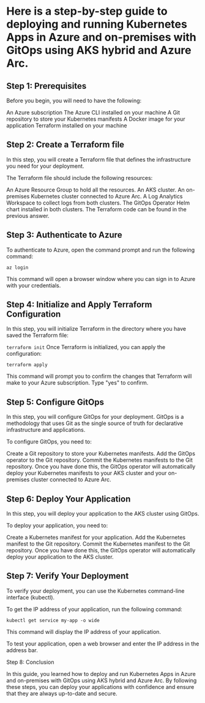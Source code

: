 # Here is a step-by-step guide to deploying and running Kubernetes Apps in Azure and on-premises with GitOps using AKS hybrid and Azure Arc.

## Step 1: Prerequisites

Before you begin, you will need to have the following:

An Azure subscription
The Azure CLI installed on your machine
A Git repository to store your Kubernetes manifests
A Docker image for your application
Terraform installed on your machine

## Step 2: Create a Terraform file

In this step, you will create a Terraform file that defines the infrastructure you need for your deployment.

The Terraform file should include the following resources:

An Azure Resource Group to hold all the resources.
An AKS cluster.
An on-premises Kubernetes cluster connected to Azure Arc.
A Log Analytics Workspace to collect logs from both clusters.
The GitOps Operator Helm chart installed in both clusters.
The Terraform code can be found in the previous answer.

## Step 3: Authenticate to Azure

To authenticate to Azure, open the command prompt and run the following command:

```az login```

This command will open a browser window where you can sign in to Azure with your credentials.


## Step 4: Initialize and Apply Terraform Configuration

In this step, you will initialize Terraform in the directory where you have saved the Terraform file:

```terraform init```
Once Terraform is initialized, you can apply the configuration:

```terraform apply```

This command will prompt you to confirm the changes that Terraform will make to your Azure subscription. Type "yes" to confirm.

## Step 5: Configure GitOps

In this step, you will configure GitOps for your deployment. GitOps is a methodology that uses Git as the single source of truth for declarative infrastructure and applications.

To configure GitOps, you need to:

Create a Git repository to store your Kubernetes manifests.
Add the GitOps operator to the Git repository.
Commit the Kubernetes manifests to the Git repository.
Once you have done this, the GitOps operator will automatically deploy your Kubernetes manifests to your AKS cluster and your on-premises cluster connected to Azure Arc.

## Step 6: Deploy Your Application

In this step, you will deploy your application to the AKS cluster using GitOps.

To deploy your application, you need to:

Create a Kubernetes manifest for your application.
Add the Kubernetes manifest to the Git repository.
Commit the Kubernetes manifest to the Git repository.
Once you have done this, the GitOps operator will automatically deploy your application to the AKS cluster.

## Step 7: Verify Your Deployment

To verify your deployment, you can use the Kubernetes command-line interface (kubectl).

To get the IP address of your application, run the following command:

```kubectl get service my-app -o wide```

This command will display the IP address of your application.

To test your application, open a web browser and enter the IP address in the address bar.

Step 8: Conclusion

In this guide, you learned how to deploy and run Kubernetes Apps in Azure and on-premises with GitOps using AKS hybrid and Azure Arc. By following these steps, you can deploy your applications with confidence and ensure that they are always up-to-date and secure.
